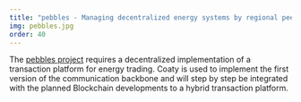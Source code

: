 ```yaml
---
title: "pebbles - Managing decentralized energy systems by regional peer to peer energy trading based on blockchain"
img: pebbles.jpg
order: 40
---
```

The [pebbles project](https://pebbles-projekt.de/) requires a decentralized implementation of a transaction platform for energy trading. Coaty is used to implement the first version of the communication backbone and will step by step be integrated with the planned Blockchain developments to a hybrid transaction platform.

